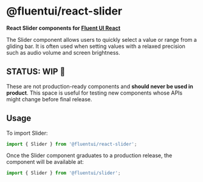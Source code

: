 # @fluentui/react-slider

**React Slider components for [Fluent UI React](https://developer.microsoft.com/en-us/fluentui)**

The Slider component allows users to quickly select a value or range from a gliding bar. It is often used when setting
values with a relaxed precision such as audio volume and screen brightness.

## STATUS: WIP 🚧

These are not production-ready components and **should never be used in product**. This space is useful for testing new components whose APIs might change before final release.

## Usage

To import Slider:

```js
import { Slider } from '@fluentui/react-slider';
```

Once the Slider component graduates to a production release, the component will be available at:

```js
import { Slider } from '@fluentui/slider';
```
